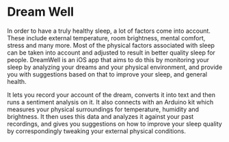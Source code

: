 # Dream Well

In order to have a truly healthy sleep, a lot of factors come into account. These include external temperature, room brightness, mental comfort, stress and many more. Most of the physical factors associated with sleep can be taken into account and adjusted to result in better quality sleep for people. DreamWell is an iOS app that aims to do this by monitoring your sleep by analyzing your dreams and your physical environment, and provide you with suggestions based on that to improve your sleep, and general health.

It lets you record your account of the dream, converts it into text and then runs a sentiment analysis on it. It also connects with an Arduino kit which measures your physical surroundings for temperature, humidity and brightness. It then uses this data and analyzes it against your past recordings, and gives you suggestions on how to improve your sleep quality by correspondingly tweaking your external physical conditions.
